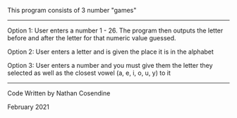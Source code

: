 This program consists of 3 number "games"
******************************************
Option 1:
User enters a number 1 - 26.  The program then outputs the letter before and after the letter for that numeric value guessed.

Option 2:
User enters a letter and is given the place it is in the alphabet

Option 3:
User enters a number and you must give them the letter they selected as well as the closest vowel (a, e, i, o, u, y) to it 
******************************************
Code Written by Nathan Cosendine

February 2021
